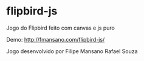 # flipbird-js
Jogo do Flipbird feito com canvas e js puro

Demo: http://fmansano.com/flipbird-js/

Jogo desenvolvido por
Filipe Mansano
Rafael Souza
